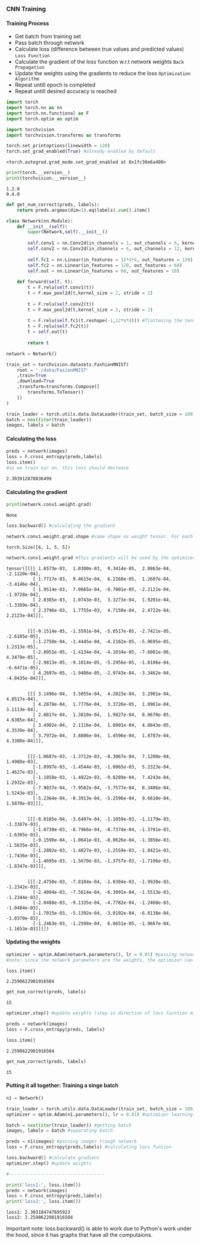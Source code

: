 
### CNN Training 

#### Training Process

* Get batch from training set
* Pass batch through network
* Calculate loss (difference between true values and predicted values) `Loss Function`
* Calculate the gradient of the loss function w.r.t network weights `Back Propagation`
* Update the weights using the gradients to reduce the loss `Optimization Algorithm`
* Repeat untill epoch is completed
* Repeat untill desired accuracy is reached


```python
import torch 
import torch.nn as nn
import torch.nn.functional as F
import torch.optim as optim

import torchvision
import torchvision.transforms as transforms

torch.set_printoptions(linewidth = 120)
torch.set_grad_enabled(True) #already enabled by default
```




    <torch.autograd.grad_mode.set_grad_enabled at 0x1fc30e6a400>




```python
print(torch.__version__)
print(torchvision.__version__)
```

    1.2.0
    0.4.0
    


```python
def get_num_correct(preds, labels):
    return preds.argmax(dim=1).eq(labels).sum().item()
```


```python
class Network(nn.Module):
    def __init__(self):
        super(Network,self).__init__()
        
        self.conv1 = nn.Conv2d(in_channels = 1, out_channels = 6, kernel_size = 5)
        self.conv2 = nn.Conv2d(in_channels = 6, out_channels = 12, kernel_size = 5)
        
        self.fc1 = nn.Linear(in_features = 12*4*4, out_features = 120)
        self.fc2 = nn.Linear(in_features = 120, out_features = 60)
        self.out = nn.Linear(in_features = 60, out_features = 10)
        
    def forward(self, t):
        t = F.relu(self.conv1(t))
        t = F.max_pool2d(t,kernel_size = 2, stride = 2)
        
        t = F.relu(self.conv2(t))
        t = F.max_pool2d(t,kernel_size = 2, stride = 2)
        
        t = F.relu(self.fc1(t.reshape(-1,12*4*4))) #flattening the tensor
        t = F.relu(self.fc2(t))
        t = self.out(t) 
        
        return t
```


```python
network = Network()
```


```python
train_set = torchvision.datasets.FashionMNIST(
    root = './data/FasionMNIST'
    ,train=True
    ,download=True
    ,transform=transforms.Compose([
        transforms.ToTensor()
    ])
)
```


```python
train_loader = torch.utils.data.DataLoader(train_set, batch_size = 100)
batch = next(iter(train_loader))
images, labels = batch
```

#### Calculating the loss 


```python
preds = network(images)
loss = F.cross_entropy(preds,labels)
loss.item() 
#as we train our nn, this loss should decrease
```




    2.303912878036499



#### Calculating the gradient 


```python
print(network.conv1.weight.grad)
```

    None
    


```python
loss.backward() #calculating the gradient
```


```python
network.conv1.weight.grad.shape #same shape as weight tensor. For each weight element there is a corresponding gradient 
```




    torch.Size([6, 1, 5, 5])




```python
network.conv1.weight.grad #this gradients will be used by the optimizer to update the weights
```




    tensor([[[[ 1.6573e-03,  1.0300e-03,  9.3414e-05,  2.0863e-04, -2.1120e-04],
              [ 1.7717e-03,  9.4615e-04,  6.2268e-05,  1.2607e-04, -3.4146e-04],
              [ 1.9514e-03,  7.0665e-04, -9.7001e-05, -2.2121e-04, -1.9728e-04],
              [ 2.0385e-03,  1.0743e-03,  3.3273e-04,  1.9201e-04, -1.3389e-04],
              [ 2.3796e-03,  1.7755e-03,  4.7150e-04,  2.4722e-04,  2.2123e-04]]],
    
    
            [[[-9.1514e-05, -1.5591e-04, -5.0517e-05, -2.7421e-05, -2.6105e-05],
              [-1.2750e-04, -1.4445e-04, -4.2162e-05, -5.0695e-05,  1.2313e-05],
              [-2.8051e-05, -1.4134e-04, -4.1034e-05, -7.6081e-06,  4.3479e-05],
              [-2.9813e-05, -9.1014e-05, -5.2956e-05, -1.0106e-04, -6.6471e-05],
              [ 4.2697e-05, -1.9406e-05, -2.9743e-04, -3.3462e-04, -4.0435e-04]]],
    
    
            [[[ 3.1496e-04,  3.5055e-04,  4.2023e-04,  3.2901e-04,  4.8517e-04],
              [ 4.2878e-04,  1.7776e-04,  3.3726e-05,  1.0961e-04,  3.1113e-04],
              [ 2.0817e-04,  1.3810e-04,  1.9827e-04,  8.0670e-05,  4.6385e-04],
              [ 3.4902e-04,  2.1116e-04,  1.8901e-04,  4.8843e-05,  4.3539e-04],
              [ 3.7972e-04,  3.8806e-04,  1.4596e-04,  1.8787e-04,  4.3308e-04]]],
    
    
            [[[-1.0687e-03, -1.3712e-03, -8.3067e-04,  7.1200e-04,  1.4980e-03],
              [-1.0997e-03, -1.4544e-03, -1.0865e-03,  5.2323e-04,  1.4627e-03],
              [-1.1858e-03, -1.4822e-03, -9.8289e-04,  7.4243e-04,  1.2932e-03],
              [-7.9037e-04, -7.9502e-04, -3.7577e-04,  8.3486e-04,  1.5243e-03],
              [-5.2364e-04, -8.3913e-04, -5.2596e-04,  9.6610e-04,  1.5870e-03]]],
    
    
            [[[-8.0185e-04, -3.6497e-04, -1.1059e-03, -1.1179e-03, -1.3387e-03],
              [-1.0730e-03, -8.7966e-04, -8.7374e-04, -1.3701e-03, -1.6305e-03],
              [-9.1590e-04, -1.0641e-03, -8.8626e-04, -1.3856e-03, -1.5635e-03],
              [-1.2802e-03, -1.4827e-03, -1.2559e-03, -1.8421e-03, -1.7436e-03],
              [-1.4695e-03, -1.5670e-03, -1.3757e-03, -1.7106e-03, -1.8347e-03]]],
    
    
            [[[-2.4750e-03, -7.8184e-04, -1.0304e-03, -1.9920e-03, -1.2342e-03],
              [-2.4094e-03, -7.5614e-04, -6.3091e-04, -1.5513e-03, -1.2344e-03],
              [-2.0408e-03, -9.1335e-04, -4.7782e-04, -1.2468e-03, -1.0484e-03],
              [-1.7015e-03, -5.1392e-04, -3.0192e-04, -6.8138e-04, -1.0370e-03],
              [-1.2463e-03, -1.2598e-04,  6.8651e-05, -1.9667e-04, -1.1653e-03]]]])



#### Updating the weights


```python
optimizer = optim.Adam(network.parameters(), lr = 0.01) #passing network parameters (weights) and learning rate 
#note: since the network parameters are the weights, the optimizer can update the weights using .step() function
```


```python
loss.item()
```




    2.2590622901916504




```python
get_num_correct(preds, labels)
```




    15




```python
optimizer.step() #update weights (step in direction of loss fucntion minimun)
```


```python
preds = network(images)
loss = F.cross_entropy(preds, labels)
```


```python
loss.item()
```




    2.2590622901916504




```python
get_num_correct(preds, labels)
```




    15



#### Putting it all together: Training a singe batch


```python
n1 = Network()

train_loader = torch.utils.data.DataLoader(train_set, batch_size = 100)
optimizer = optim.Adam(n1.parameters(), lr = 0.01) #optimizer learning rate tells how much you want to step towards the minimun

batch = next(iter(train_loader)) #getting batch
images, labels = batch #separating batch

preds = n1(images) #passing images trough network
loss = F.cross_entropy(preds,labels) #calculating loss funtion

loss.backward() #calculate gradient
optimizer.step() #update weights

#------------------------------------

print('loss1:', loss.item())
preds = network(images)
loss = F.cross_entropy(preds,labels)
print('loss2:', loss.item())


```

    loss1: 2.303184747695923
    loss2: 2.2590622901916504
    

Important note: loss.backward() is able to work due to Python's work under the hood, since it has graphs that have all the computaions.


```python

```
